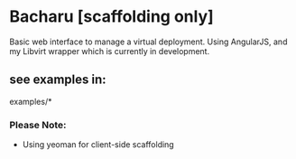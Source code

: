 # Bacharu [scaffolding only]

Basic web interface to manage a virtual deployment.  Using AngularJS, and my Libvirt wrapper which is currently in development.

## see examples in:

examples/*

### Please Note:

* Using yeoman for client-side scaffolding
